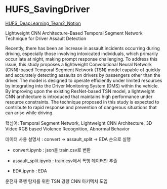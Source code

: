 # HUFS_SavingDriver

[HUFS_DeapLearning_Team2_Notion](https://j8n17.notion.site/HUFS-DL-2-f94647f9b8d642a9bce8c5533282c3e3?pvs=4)

Lightweight CNN Architecture-Based Temporal Segment Network Technique for Driver Assault Detection


Recently, there has been an increase in assault incidents occurring during driving, especially those involving intoxicated individuals, which primarily occur late at night, making prompt response challenging. To address this issue, this study proposes a lightweight Convolutional Neural Network (CNN)-based Temporal Segment Network (TSN) model capable of quickly and accurately detecting assaults on drivers by passengers other than the driver. The model is designed to operate efficiently under limited resources by integrating into the Driver Monitoring System (DMS) within the vehicle. By improving upon the existing ResNet-based TSN model, a lightweight CNN architecture is introduced that maintains high performance under resource constraints. The technique proposed in this study is expected to contribute to rapid response and prevention of dangerous situations that can arise while driving.

핵심어: Temporal Segment Network, Lightweight CNN Architecture, 3D Video RGB based Violence Recognition, Abnormal Behavior 


데이터 사용 설명서 : convert -> assault_split -> EDA 순으로 실행


- convert.ipynb : json을 train.csv로 변환

- assault_split.ipynb : train.csv에서 폭행 데이터만 추출

- EDA.ipynb : EDA


운전자 폭행 탐지를 위한 TSN 경량 CNN 아키텍처 도입 
